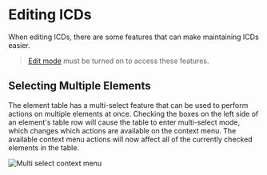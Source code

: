 # Editing ICDs

When editing ICDs, there are some features that can make maintaining ICDs easier.

> [Edit mode](/org.eclipse.osee/mim/guides/create-icd#enable-edit-mode) must be turned on to access these features.

## Selecting Multiple Elements

The element table has a multi-select feature that can be used to perform actions on multiple elements at once. Checking the boxes on the left side of an element's table row will cause the table to enter multi-select mode, which changes which actions are available on the context menu. The available context menu actions will now affect all of the currently checked elements in the table.

![Multi select context menu](../../../../assets/images/mim/edit-icd/multi-select-context.png)
